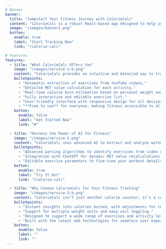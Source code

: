 ```yaml
---
# Banner
banner:
  title: "Jumpstart Your Fitness Journey with CalorieCalc"
  content: "CalorieCalc is a robust React-based app designed to help you calculate calories burned from any YouTube workout video. Get precise, customized calorie tracking to enhance your fitness goals today."
  image: "/images/banner1.png"
  button:
    enable: true
    label: "Start Tracking Now"
    link: "/calorie-calc"

# Features
features:
  - title: "What CalorieCalc Offers You"
    image: "/images/service-1-b.png"
    content: "CalorieCalc provides an intuitive and detailed way to track exercise impact by analyzing workout videos. Key offerings include:"
    bulletpoints:
      - "Automatic extraction of exercises from YouTube videos."
      - "Detailed MET value calculation for each activity."
      - "Real-time calorie burn estimation based on personal weight and exercise duration."
      - "Fully interactive and editable exercise list."
      - "User-friendly interface with responsive design for all devices."
      - "**Free to use** for everyone, making fitness accessible to all."
    button:
      enable: false
      label: "Get Started Now"
      link: "#"

  - title: "Harness the Power of AI for Fitness"
    image: "/images/service-2.png"
    content: "CalorieCalc uses advanced AI to extract and analyze workout data from video content, offering you unparalleled accuracy and insight into your workouts."
    bulletpoints:
      - "Advanced parsing algorithms to identify exercises from video descriptions."
      - "Integration with ChatGPT for dynamic MET value recalculations."
      - "Editable exercise parameters to fine-tune your workout details."
    button:
      enable: true
      label: "Try It Out"
      link: "/calorie-calc"

  - title: "Why Choose CalorieCalc for Your Fitness Tracking"
    image: "/images/service-3-b.png"
    content: "CalorieCalc isn’t just another calorie counter; it’s a comprehensive tool designed to make fitness tracking as straightforward and effective as possible."
    bulletpoints:
      - "Instant insights into calories burned, with adjustments for rest intervals."
      - "Support for multiple weight units and easy unit toggling."
      - "Designed to support a wide range of exercises and activity levels."
      - "Built with the latest web technologies for seamless user experience."
    button:
      enable: false
      label: ""
      link: ""
---
```

